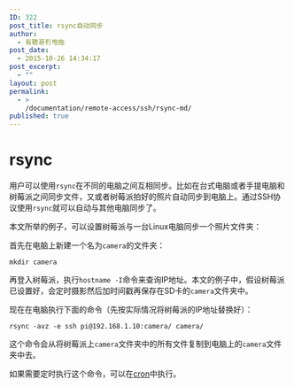 ```yaml
---
ID: 322
post_title: rsync自动同步
author:
  - 有聰哥冇甩拖
post_date:
  - 2015-10-26 14:34:17
post_excerpt:
  - ""
layout: post
permalink:
  - >
    /documentation/remote-access/ssh/rsync-md/
published: true
---
```

# rsync

用户可以使用`rsync`在不同的电脑之间互相同步。比如在台式电脑或者手提电脑和树莓派之间同步文件，又或者树莓派拍好的照片自动同步到电脑上。通过SSH协议使用`rsync`就可以自动与其他电脑同步了。

本文所举的例子，可以设置树莓派与一台Linux电脑同步一个照片文件夹：

首先在电脑上新建一个名为`camera`的文件夹：

`mkdir camera`

再登入树莓派，执行`hostname -I`命令来查询IP地址。本文的例子中，假设树莓派已设置好，会定时摄影然后加时间戳再保存在SD卡的`camera`文件夹中。

现在在电脑执行下面的命令（先按实际情况将树莓派的IP地址替换好）：

`rsync -avz -e ssh pi@192.168.1.10:camera/ camera/`

这个命令会从将树莓派上`camera`文件夹中的所有文件复制到电脑上的`camera`文件夹中去。

如果需要定时执行这个命令，可以在[cron][1]中执行。

 [1]: ../../../linux/usage/cron.md